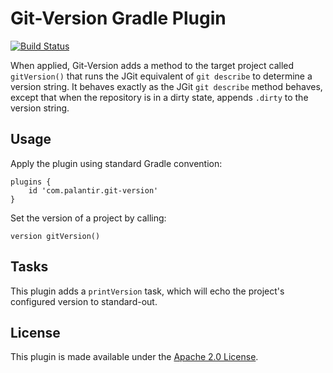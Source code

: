 Git-Version Gradle Plugin
=========================
[![Build Status](https://travis-ci.org/palantir/gradle-git-version.svg?branch=develop)](https://travis-ci.org/palantir/gradle-git-version)

When applied, Git-Version adds a method to the target project called `gitVersion()` that
runs the JGit equivalent of `git describe` to determine a version string. It behaves exactly 
as the JGit `git describe` method behaves, except that when the repository is in a dirty 
state, appends `.dirty` to the version string.

Usage
-----
Apply the plugin using standard Gradle convention:

    plugins {
        id 'com.palantir.git-version'
    }

Set the version of a project by calling:

    version gitVersion()

Tasks
-----
This plugin adds a `printVersion` task, which will echo the project's configured version
to standard-out.

License
-------
This plugin is made available under the [Apache 2.0 License](http://www.apache.org/licenses/LICENSE-2.0).
